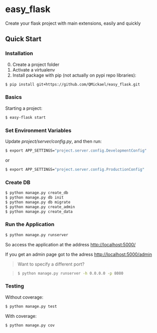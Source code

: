 # easy_flask
Create your flask project with main extensions, easily and quickly

## Quick Start

### Installation

0. Create a project folder
1. Activate a virtualenv
2. Install package with pip (not actually on pypi repo libraries):

```sh
$ pip install git+https://github.com/QMickael/easy_flask.git
```

### Basics

Starting a project:
```sh
$ easy-flask start
```

### Set Environment Variables

Update *project/server/config.py*, and then run:

```sh
$ export APP_SETTINGS="project.server.config.DevelopmentConfig"
```

or

```sh
$ export APP_SETTINGS="project.server.config.ProductionConfig"
```

### Create DB

```sh
$ python manage.py create_db
$ python manage.py db init
$ python manage.py db migrate
$ python manage.py create_admin
$ python manage.py create_data
```

### Run the Application

```sh
$ python manage.py runserver
```

So access the application at the address [http://localhost:5000/](http://localhost:5000/)

If you get an admin page got to the adress [http://localhost:5000/admin](http://localhost:5000/admin)

> Want to specify a different port?

> ```sh
> $ python manage.py runserver -h 0.0.0.0 -p 8080
> ```

### Testing

Without coverage:

```sh
$ python manage.py test
```

With coverage:

```sh
$ python manage.py cov
```
